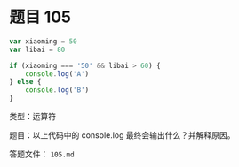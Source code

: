 <script setup>
import { loginRead } from '@/utils/login-read'

loginRead('n10007')
</script>

# 题目 105

```javascript
var xiaoming = 50
var libai = 80

if (xiaoming === '50' && libai > 60) {
    console.log('A')
} else {
    console.log('B')
}
```

类型：运算符

题目：以上代码中的 console.log 最终会输出什么？并解释原因。

答题文件： `105.md`
